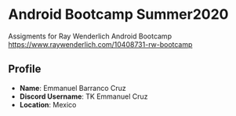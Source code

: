 # Android Bootcamp Summer2020
Assigments for Ray Wenderlich Android Bootcamp 
https://www.raywenderlich.com/10408731-rw-bootcamp


## Profile

* **Name**: Emmanuel Barranco Cruz
* **Discord Username**: TK Emmanuel Cruz
* **Location**: Mexico

